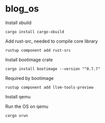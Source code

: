 # blog_os

Install xbuild
```
cargo install cargo-xbuild
```

Add rust-src, needed to compile core library
```
rustup component add rust-src
```

Install bootimage crate
```
cargo install bootimage --version "^0.7.7"
```

Required by bootimage
```
rustup component add llvm-tools-preview
```

Install qemu

Run the OS on qemu
```
cargo xrun
```
